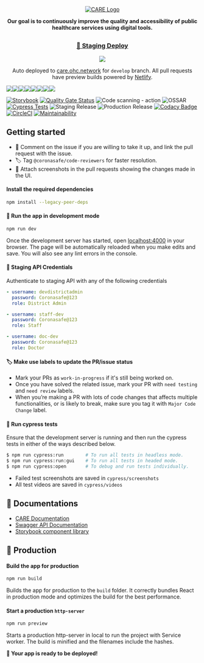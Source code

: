 <a href="https://ohc.network/">
  <p align="center">
    <picture>
      <source media="(prefers-color-scheme: dark)" srcset="https://cdn.coronasafe.network/light-logo.svg">
      <img alt="CARE Logo" src="https://user-images.githubusercontent.com/25143503/193396107-27e0d587-b195-4e95-a795-5d0663d5cd81.svg">
    </picture>
  </p>
</a>
<p align="center"><b>Our goal is to continuously improve the quality and accessibility of public healthcare services using digital tools.</b></p>
<h2></h2>
<h3 align="center"><a href="https://care.ohc.network" target="_blank">🚀 Staging Deploy</a></h3>
<p align="center"><img src="https://api.netlify.com/api/v1/badges/fd123f42-ef65-448c-9b03-39959d60e60b/deploy-status"></p>
<p align="center">Auto deployed to <a href="https://care.ohc.network/">care.ohc.network</a> for <code>develop</code> branch. All pull requests have preview builds powered by <a href="https://netlify.com">Netlify</a>.</p>

[![](https://sourcerer.io/fame/tomahawk-pilot/coronasafe/care_fe/images/0)](https://sourcerer.io/fame/tomahawk-pilot/coronasafe/care_fe/links/0)[![](https://sourcerer.io/fame/tomahawk-pilot/coronasafe/care_fe/images/1)](https://sourcerer.io/fame/tomahawk-pilot/coronasafe/care_fe/links/1)[![](https://sourcerer.io/fame/tomahawk-pilot/coronasafe/care_fe/images/2)](https://sourcerer.io/fame/tomahawk-pilot/coronasafe/care_fe/links/2)[![](https://sourcerer.io/fame/tomahawk-pilot/coronasafe/care_fe/images/3)](https://sourcerer.io/fame/tomahawk-pilot/coronasafe/care_fe/links/3)[![](https://sourcerer.io/fame/tomahawk-pilot/coronasafe/care_fe/images/4)](https://sourcerer.io/fame/tomahawk-pilot/coronasafe/care_fe/links/4)[![](https://sourcerer.io/fame/tomahawk-pilot/coronasafe/care_fe/images/5)](https://sourcerer.io/fame/tomahawk-pilot/coronasafe/care_fe/links/5)[![](https://sourcerer.io/fame/tomahawk-pilot/coronasafe/care_fe/images/6)](https://sourcerer.io/fame/tomahawk-pilot/coronasafe/care_fe/links/6)[![](https://sourcerer.io/fame/tomahawk-pilot/coronasafe/care_fe/images/7)](https://sourcerer.io/fame/tomahawk-pilot/coronasafe/care_fe/links/7)

[![Storybook](https://raw.githubusercontent.com/storybooks/brand/master/badge/badge-storybook.svg)](https://careui.coronasafe.in)
[![Quality Gate Status](https://sonarcloud.io/api/project_badges/measure?project=coronasafe_care_fe&metric=alert_status)](https://sonarcloud.io/summary/new_code?id=coronasafe_care_fe)
![Code scanning - action](https://github.com/coronasafe/care_fe/workflows/Code%20scanning%20-%20action/badge.svg)
![OSSAR](https://github.com/coronasafe/care_fe/workflows/OSSAR/badge.svg)
[![Cypress Tests](https://github.com/coronasafe/care_fe/actions/workflows/cypress.yaml/badge.svg)](https://github.com/coronasafe/care_fe/actions/workflows/cypress.yaml)
![Staging Release](https://github.com/coronasafe/care_fe/workflows/CARE%20Develop%20Registry/badge.svg)
![Production Release](https://github.com/coronasafe/care_fe/workflows/Production%20Release/badge.svg)
[![Codacy Badge](https://api.codacy.com/project/badge/Grade/200482ab117e4b5397ff3f5ae5719aa2)](https://www.codacy.com/gh/coronasafe/care_fe?utm_source=github.com&utm_medium=referral&utm_content=coronasafe/care_fe&utm_campaign=Badge_Grade)
[![CircleCI](https://circleci.com/gh/coronasafe/care_fe.svg?style=svg)](https://circleci.com/gh/coronasafe/care_fe)
[![Maintainability](https://api.codeclimate.com/v1/badges/f1438f693aa459805301/maintainability)](https://codeclimate.com/github/coronasafe/care_fe/maintainability)

## Getting started

- 💬 Comment on the issue if you are willing to take it up, and link the pull request with the issue.
- 🏷️ Tag `@coronasafe/code-reviewers` for faster resolution.
- 📸 Attach screenshots in the pull requests showing the changes made in the UI.

#### Install the required dependencies

```sh
npm install --legacy-peer-deps
```

#### 🏃 Run the app in development mode

```sh
npm run dev
```

Once the development server has started, open [localhost:4000](http://localhost:4000) in your browser. The page will be automatically reloaded when you make edits and save. You will also see any lint errors in the console.

#### 🔑 Staging API Credentials

Authenticate to staging API with any of the following credentials

```yaml
- username: devdistrictadmin
  password: Coronasafe@123
  role: District Admin

- username: staff-dev
  password: Coronasafe@123
  role: Staff

- username: doc-dev
  password: Coronasafe@123
  role: Doctor
```

#### 🏷️ Make use labels to update the PR/issue status

- Mark your PRs as `work-in-progress` if it's still being worked on.
- Once you have solved the related issue, mark your PR with `need testing` and `need review` labels.
- When you’re making a PR with lots of code changes that affects multiple functionalities, or is likely to break, make sure you tag it with `Major Code Change` label.

#### 🧪 Run cypress tests

Ensure that the development server is running and then run the cypress tests in either of the ways described below.

```sh
$ npm run cypress:run        # To run all tests in headless mode.
$ npm run cypress:run:gui    # To run all tests in headed mode.
$ npm run cypress:open       # To debug and run tests individually.
```

- Failed test screenshots are saved in `cypress/screenshots`
- All test videos are saved in `cypress/videos`

## 📖 Documentations

- [CARE Documentation](https://docs.coronasafe.network/coronasafe-care-documentation/)
- [Swagger API Documentation](https://careapi.ohc.network/swagger/)
- [Storybook component library](https://careui.coronasafe.in/)

## 🚀 Production

#### Build the app for production

```sh
npm run build
```

Builds the app for production to the `build` folder. It correctly bundles React in production mode and optimizes the build for the best performance.

#### Start a production `http-server`

```sh
npm run preview
```

Starts a production http-server in local to run the project with Service worker.
The build is minified and the filenames include the hashes.

**🚀 Your app is ready to be deployed!**
